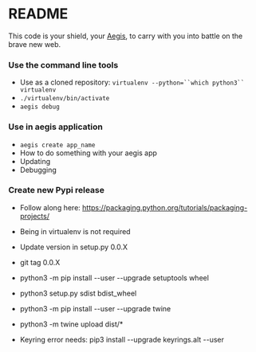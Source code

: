 # README #

This code is your shield, your [Aegis](https://en.wikipedia.org/wiki/Aegis), to carry with you into battle on the brave new web.


### Use the command line tools ###

* Use as a cloned repository: `virtualenv --python=``which python3`` virtualenv`
* `./virtualenv/bin/activate`
* `aegis debug`


### Use in aegis application ###

* `aegis create app_name`
* How to do something with your aegis app
* Updating
* Debugging


### Create new Pypi release ###

* Follow along here: https://packaging.python.org/tutorials/packaging-projects/
* Being in virtualenv is not required
* Update version in setup.py 0.0.X
* git tag 0.0.X
* python3 -m pip install --user --upgrade setuptools wheel
* python3 setup.py sdist bdist_wheel
* python3 -m pip install --user --upgrade twine
* python3 -m twine upload dist/*

* Keyring error needs: pip3 install --upgrade keyrings.alt --user
